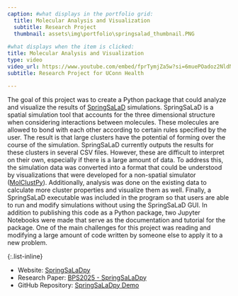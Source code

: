 ```yaml
---
caption: #what displays in the portfolio grid:
  title: Molecular Analysis and Visualization
  subtitle: Research Project
  thumbnail: assets\img\portfolio\springsalad_thumbnail.PNG
  
#what displays when the item is clicked:
title: Molecular Analysis and Visualization
type: video
video_url: https://www.youtube.com/embed/fprTymjZa5w?si=6muePOadoz2NldNV
subtitle: Research Project for UConn Health

---
```

The goal of this project was to create a Python package that could analyze and visualize the results of [SpringSaLaD](https://vcell.org/ssalad) simulations. SpringSaLaD is a spatial simulation tool that accounts for the three dimensional structure when considering interactions between molecules. These molecules are allowed to bond with each other according to certain rules specified by the user. The result is that large clusters have the potential of forming over the course of the simulation. SpringSaLaD currently outputs the results for these clusters in several CSV files. However, these are difficult to interpret on their own, especially if there is a large amount of data. To address this, the simulation data was converted into a format that could be understood by visualizations that were developed for a non-spatial simulator ([MolClustPy](https://molclustpy.github.io/index)). Additionally, analysis was done on the existing data to calculate more cluster properties and visualize them as well. Finally, a SpringSaLaD executable was included in the program so that users are able to run and modify simulations without using the SpringSaLaD GUI. In addition to publishing this code as a Python package, two Jupyter Notebooks were made that serve as the documentation and tutorial for the package. One of the main challenges for this project was reading and modifying a large amount of code written by someone else to apply it to a new problem.

{:.list-inline}

- Website: [SpringSaLaDpy](https://springsaladpy.github.io)
- Research Paper: [BPS2025 - SpringSaLaDpy](https://www.cell.com/biophysj/abstract/S0006-3495(24)03414-3)
- GitHub Repository: [SpringSaLaDpy Demo](https://github.com/SpringSaLaDpy/SpringSaLaDpy_demo)